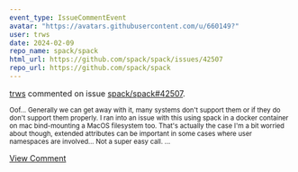 ```yaml
---
event_type: IssueCommentEvent
avatar: "https://avatars.githubusercontent.com/u/660149?"
user: trws
date: 2024-02-09
repo_name: spack/spack
html_url: https://github.com/spack/spack/issues/42507
repo_url: https://github.com/spack/spack
---
```


<a href='https://github.com/trws' target='_blank'>trws</a> commented on issue <a href='https://github.com/spack/spack/issues/42507' target='_blank'>spack/spack#42507</a>.

<small>Oof... Generally we can get away with it, many systems don't support them or if they do don't support them properly.  I ran into an issue with this using spack in a docker container on mac bind-mounting a MacOS filesystem too.  That's actually the case I'm a bit worried about though, extended attributes can be important in some cases where user namespaces are involved...  Not a super easy call....</small>

<a href='https://github.com/spack/spack/issues/42507' target='_blank'>View Comment</a>